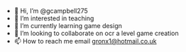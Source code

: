 - 👋 Hi, I’m @gcampbell275
- 👀 I’m interested in teaching
- 🌱 I’m currently learning game design
- 💞️ I’m looking to collaborate on ocr a level game creation
- 📫 How to reach me email gronx1@hotmail.co.uk

<!---
gcampbell275/gcampbell275 is a ✨ special ✨ repository because its `README.md` (this file) appears on your GitHub profile.
You can click the Preview link to take a look at your changes.
--->
